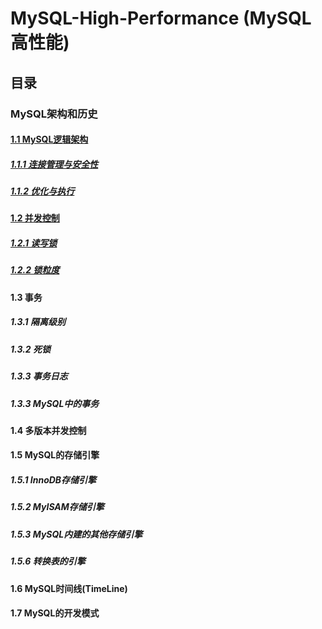# MySQL-High-Performance (MySQL高性能)

## 目录

### MySQL架构和历史

#### [1.1 MySQL逻辑架构](static/doc/chapter1/framework/framework.md)

##### [1.1.1 连接管理与安全性](static/doc/chapter1/framework/conn-and-security/connection-management-and-security.md)
##### [1.1.2 优化与执行](static/doc/chapter1/framework/optimize-and-impl/connection-management-and-security.md)

#### [1.2 并发控制](static/doc/chapter1/concurrency-control/concurrency.md)

##### [1.2.1 读写锁](static/doc/chapter1/concurrency-control/read-write-lock/read-write-lock.md)
##### [1.2.2 锁粒度](static/doc/chapter1/concurrency-control/locking-granularity/locking-granularity.md)

#### 1.3 事务

##### 1.3.1 隔离级别
##### 1.3.2 死锁
##### 1.3.3 事务日志
##### 1.3.3 MySQL中的事务

#### 1.4 多版本并发控制

#### 1.5 MySQL的存储引擎

##### 1.5.1 InnoDB存储引擎
##### 1.5.2 MyISAM存储引擎
##### 1.5.3 MySQL内建的其他存储引擎
##### 1.5.6 转换表的引擎

#### 1.6 MySQL时间线(TimeLine)

#### 1.7 MySQL的开发模式

